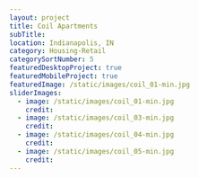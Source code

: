 ```yaml
---
layout: project
title: Coil Apartments
subTitle:
location: Indianapolis, IN
category: Housing-Retail
categorySortNumber: 5
featuredDesktopProject: true
featuredMobileProject: true
featuredImage: /static/images/coil_01-min.jpg
sliderImages:
  - image: /static/images/coil_01-min.jpg
    credit:
  - image: /static/images/coil_03-min.jpg
    credit:
  - image: /static/images/coil_04-min.jpg
    credit:
  - image: /static/images/coil_05-min.jpg
    credit:
---
```





























